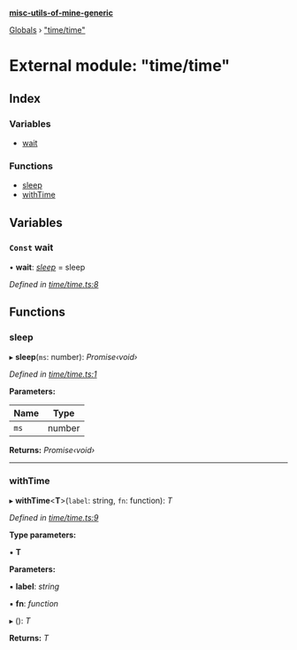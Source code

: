 **[misc-utils-of-mine-generic](../README.md)**

[Globals](../globals.md) › ["time/time"](_time_time_.md)

# External module: "time/time"

## Index

### Variables

* [wait](_time_time_.md#const-wait)

### Functions

* [sleep](_time_time_.md#sleep)
* [withTime](_time_time_.md#withtime)

## Variables

### `Const` wait

• **wait**: *[sleep](_time_time_.md#sleep)* =  sleep

*Defined in [time/time.ts:8](https://github.com/cancerberoSgx/misc-utils-of-mine/blob/81c6d6b/misc-utils-of-mine-generic/src/time/time.ts#L8)*

## Functions

###  sleep

▸ **sleep**(`ms`: number): *Promise‹void›*

*Defined in [time/time.ts:1](https://github.com/cancerberoSgx/misc-utils-of-mine/blob/81c6d6b/misc-utils-of-mine-generic/src/time/time.ts#L1)*

**Parameters:**

Name | Type |
------ | ------ |
`ms` | number |

**Returns:** *Promise‹void›*

___

###  withTime

▸ **withTime**<**T**>(`label`: string, `fn`: function): *T*

*Defined in [time/time.ts:9](https://github.com/cancerberoSgx/misc-utils-of-mine/blob/81c6d6b/misc-utils-of-mine-generic/src/time/time.ts#L9)*

**Type parameters:**

▪ **T**

**Parameters:**

▪ **label**: *string*

▪ **fn**: *function*

▸ (): *T*

**Returns:** *T*